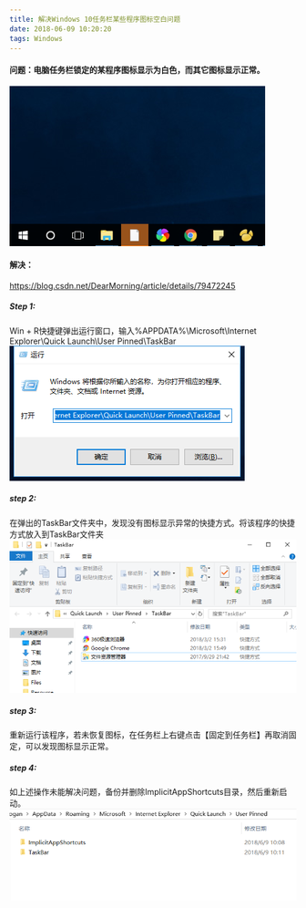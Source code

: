 ```yaml
---
title: 解决Windows 10任务栏某些程序图标空白问题
date: 2018-06-09 10:20:20
tags: Windows
---
```


#### 问题：电脑任务栏锁定的某程序图标显示为白色，而其它图标显示正常。
![black-icon-01.png](/upload_image/windows-black-icon/black-icon-01.png)

<!-- more -->

#### 解决：
https://blog.csdn.net/DearMorning/article/details/79472245
##### Step 1:
Win + R快捷键弹出运行窗口，输入%APPDATA%\Microsoft\Internet Explorer\Quick Launch\User Pinned\TaskBar
![black-icon-02.png](/upload_image/windows-black-icon/black-icon-02.png)

##### step 2:
在弹出的TaskBar文件夹中，发现没有图标显示异常的快捷方式。将该程序的快捷方式放入到TaskBar文件夹
![black-icon-03.png](/upload_image/windows-black-icon/black-icon-03.png)

##### step 3:
重新运行该程序，若未恢复图标，在任务栏上右键点击【固定到任务栏】再取消固定，可以发现图标显示正常。

##### step 4:
如上述操作未能解决问题，备份并删除ImplicitAppShortcuts目录，然后重新启动。
![black-icon-04.png](/upload_image/windows-black-icon/black-icon-04.png)
